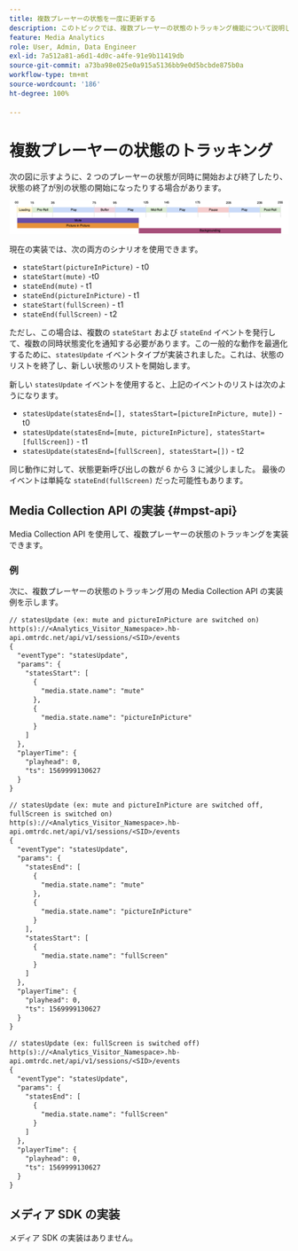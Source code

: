 ```yaml
---
title: 複数プレーヤーの状態を一度に更新する
description: このトピックでは、複数プレーヤーの状態のトラッキング機能について説明します。
feature: Media Analytics
role: User, Admin, Data Engineer
exl-id: 7a512a81-a6d1-4d0c-a4fe-91e9b11419db
source-git-commit: a73ba98e025e0a915a5136bb9e0d5bcbde875b0a
workflow-type: tm+mt
source-wordcount: '186'
ht-degree: 100%

---
```


# 複数プレーヤーの状態のトラッキング

次の図に示すように、2 つのプレーヤーの状態が同時に開始および終了したり、状態の終了が別の状態の開始になったりする場合があります。

![複数プレーヤーの状態](assets/multiple-player-states.png)

現在の実装では、次の両方のシナリオを使用できます。
- `stateStart(pictureInPicture)` - t0
- `stateStart(mute)` -t0
- `stateEnd(mute)` - t1
- `stateEnd(pictureInPicture)` - t1
- `stateStart(fullScreen)` - t1
- `stateEnd(fullScreen)` - t2

ただし、この場合は、複数の `stateStart` および `stateEnd` イベントを発行して、複数の同時状態変化を通知する必要があります。この一般的な動作を最適化するために、`statesUpdate`
イベントタイプが実装されました。これは、状態のリストを終了し、新しい状態のリストを開始します。


新しい `statesUpdate` イベントを使用すると、上記のイベントのリストは次のようになります。
- `statesUpdate(statesEnd=[], statesStart=[pictureInPicture, mute])` -t0
- `statesUpdate(statesEnd=[mute, pictureInPicture], statesStart=[fullScreen])` - t1
- `statesUpdate(statesEnd=[fullScreen], statesStart=[])` - t2

同じ動作に対して、状態更新呼び出しの数が 6 から 3 に減少しました。 最後のイベントは単純な `stateEnd(fullScreen)` だった可能性もあります。


## Media Collection API の実装 {#mpst-api}

Media Collection API を使用して、複数プレーヤーの状態のトラッキングを実装できます。

### 例

次に、複数プレーヤーの状態のトラッキング用の Media Collection API の実装例を示します。

```
// statesUpdate (ex: mute and pictureInPicture are switched on)
http(s)://<Analytics_Visitor_Namespace>.hb-api.omtrdc.net/api/v1/sessions/<SID>/events
{
  "eventType": "statesUpdate",
  "params": {
    "statesStart": [
      {
        "media.state.name": "mute"
      },
      {
        "media.state.name": "pictureInPicture"
      }
    ]
  },
  "playerTime": {
    "playhead": 0,
    "ts": 1569999130627
  }
}
```

```
// statesUpdate (ex: mute and pictureInPicture are switched off, fullScreen is switched on)
http(s)://<Analytics_Visitor_Namespace>.hb-api.omtrdc.net/api/v1/sessions/<SID>/events
{
  "eventType": "statesUpdate",
  "params": {
    "statesEnd": [
      {
        "media.state.name": "mute"
      },
      {
        "media.state.name": "pictureInPicture"
      }
    ],
    "statesStart": [
      {
        "media.state.name": "fullScreen"
      }
    ]
  },
  "playerTime": {
    "playhead": 0,
    "ts": 1569999130627
  }
}
```

```
// statesUpdate (ex: fullScreen is switched off)
http(s)://<Analytics_Visitor_Namespace>.hb-api.omtrdc.net/api/v1/sessions/<SID>/events
{
  "eventType": "statesUpdate",
  "params": {
    "statesEnd": [
      {
        "media.state.name": "fullScreen"
      }
    ]
  },
  "playerTime": {
    "playhead": 0,
    "ts": 1569999130627
  }
}
```

## メディア SDK の実装

メディア SDK の実装はありません。
